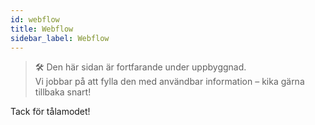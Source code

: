 ```yaml
---
id: webflow
title: Webflow
sidebar_label: Webflow
---
```

> 🛠️ Den här sidan är fortfarande under uppbyggnad.  
> Vi jobbar på att fylla den med användbar information – kika gärna tillbaka snart!

Tack för tålamodet!
